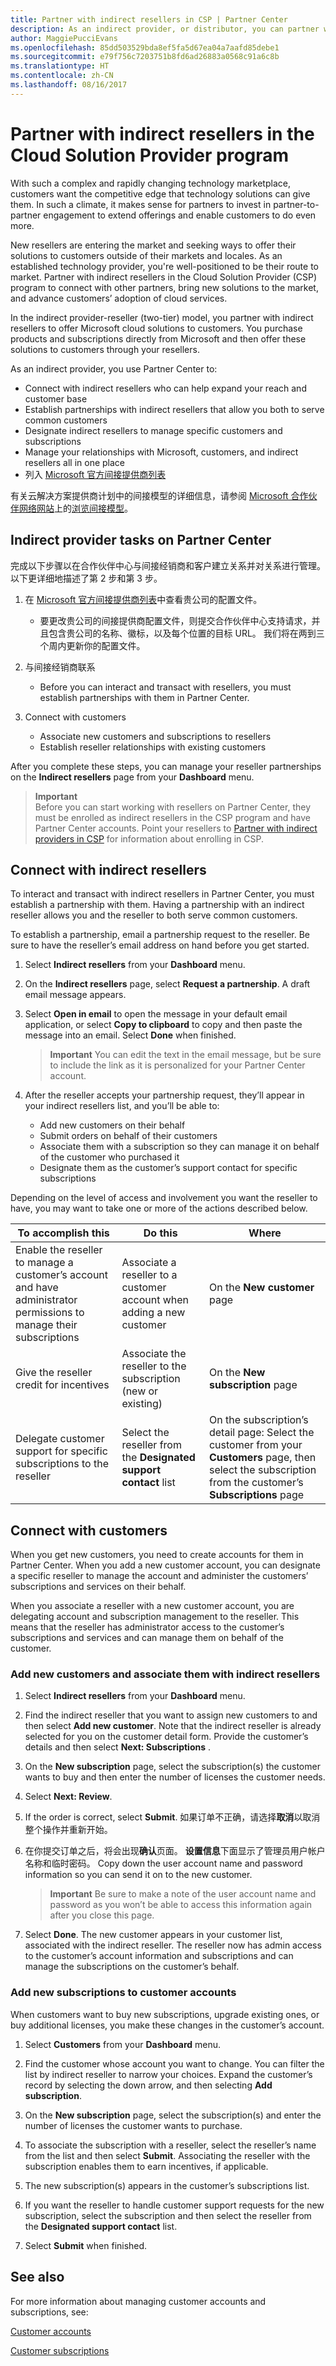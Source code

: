```yaml
---
title: Partner with indirect resellers in CSP | Partner Center
description: As an indirect provider, or distributor, you can partner with indirect resellers to expand your reach.
author: MaggiePucciEvans
ms.openlocfilehash: 85dd503529bda8ef5fa5d67ea04a7aafd85debe1
ms.sourcegitcommit: e79f756c7203751b8fd6ad26883a0568c91a6c8b
ms.translationtype: HT
ms.contentlocale: zh-CN
ms.lasthandoff: 08/16/2017
---
```

# <a name="partner-with-indirect-resellers-in-the-cloud-solution-provider-program"></a>Partner with indirect resellers in the Cloud Solution Provider program

With such a complex and rapidly changing technology marketplace, customers want the competitive edge that technology solutions can give them. In such a climate, it makes sense for partners to invest in partner-to-partner engagement to extend offerings and enable customers to do even more.

New resellers are entering the market and seeking ways to offer their solutions to customers outside of their markets and locales. As an established technology provider, you're well-positioned to be their route to market. Partner with indirect resellers in the Cloud Solution Provider (CSP) program to connect with other partners, bring new solutions to the market, and advance customers’ adoption of cloud services.

In the indirect provider-reseller (two-tier) model, you partner with indirect resellers to offer Microsoft cloud solutions to customers. You purchase products and subscriptions directly from Microsoft and then offer these solutions to customers through your resellers. 

As an indirect provider, you use Partner Center to:

-   Connect with indirect resellers who can help expand your reach and customer base
-   Establish partnerships with indirect resellers that allow you both to serve common customers
-   Designate indirect resellers to manage specific customers and subscriptions 
-   Manage your relationships with Microsoft, customers, and indirect resellers all in one place
-   列入 [Microsoft 官方间接提供商列表](https://partnercenter.microsoft.com/en-us/partner/find-a-provider) 


有关云解决方案提供商计划中的间接模型的详细信息，请参阅 [Microsoft 合作伙伴网络网站]( https://partner.microsoft.com)上的[浏览间接模型](https://partner.microsoft.com/cloud-solution-provider/indirect)。 

## <a name="indirect-provider-tasks-on-partner-center"></a>Indirect provider tasks on Partner Center

完成以下步骤以在合作伙伴中心与间接经销商和客户建立关系并对关系进行管理。 以下更详细地描述了第 2 步和第 3 步。

1.  在 [Microsoft 官方间接提供商列表](https://partnercenter.microsoft.com/en-us/partner/find-a-provider)中查看贵公司的配置文件。 

    -   要更改贵公司的间接提供商配置文件，则提交合作伙伴中心支持请求，并且包含贵公司的名称、徽标，以及每个位置的目标 URL。 我们将在两到三个周内更新你的配置文件。<br>

2.  与间接经销商联系

    - Before you can interact and transact with resellers, you must establish partnerships with them in Partner Center. <br>

3.  Connect with customers

    - Associate new customers and subscriptions to resellers
    - Establish reseller relationships with existing customers <br>

After you complete these steps, you can manage your reseller partnerships on the **Indirect resellers** page from your **Dashboard** menu.

>**Important**<br> Before you can start working with resellers on Partner Center, they must be enrolled as indirect resellers in the CSP program and have Partner Center accounts. Point your resellers to [Partner with indirect providers in CSP](https://msdn.microsoft.com/partner-center/indirect-reseller-tasks-in-partner-center.md) for information about enrolling in CSP. 

## <a name="connect-with-indirect-resellers"></a>Connect with indirect resellers

To interact and transact with indirect resellers in Partner Center, you must establish a partnership with them. Having a partnership with an indirect reseller allows you and the reseller to both serve common customers.

To establish a partnership, email a partnership request to the reseller. Be sure to have the reseller’s email address on hand before you get started. 

1. Select **Indirect resellers** from your **Dashboard** menu. 

2. On the **Indirect resellers** page, select **Request a partnership**. A draft email message appears.

3. Select **Open in email** to open the message in your default email application, or select **Copy to clipboard** to copy and then paste the message into an email. Select **Done** when finished.

   >**Important** You can edit the text in the email message, but be sure to include the link as it is personalized for your Partner Center account.

4. After the reseller accepts your partnership request, they’ll appear in your indirect resellers list, and you’ll be able to: 

    -   Add new customers on their behalf
    -   Submit orders on behalf of their customers 
    -   Associate them with a subscription so they can manage it on behalf of the customer who purchased it
    -   Designate them as the customer’s support contact for specific subscriptions

Depending on the level of access and involvement you want the reseller to have, you may want to take one or more of the actions described below.

| **To accomplish this** | **Do this** | **Where** |
|   ------------------   |   -------   |   -----   |
| Enable the reseller to manage a customer’s account and have administrator permissions to manage their subscriptions | Associate a reseller to a customer account when adding a new customer | On the **New customer** page |
| Give the reseller credit for incentives | Associate the reseller to the subscription (new or existing) | On the **New subscription** page |
| Delegate customer support for specific subscriptions to the reseller | Select the reseller from the **Designated support contact** list | On the subscription’s detail page: Select the customer from your **Customers** page, then select the subscription from the customer’s **Subscriptions** page |


## <a name="connect-with-customers"></a>Connect with customers

When you get new customers, you need to create accounts for them in Partner Center. When you add a new customer account, you can designate a specific reseller to manage the account and administer the customers’ subscriptions and services on their behalf. 

When you associate a reseller with a new customer account, you are delegating account and subscription management to the reseller. This means that the reseller has administrator access to the customer’s subscriptions and services and can manage them on behalf of the customer.

### <a name="add-new-customers-and-associate-them-with-indirect-resellers"></a>Add new customers and associate them with indirect resellers

1.  Select **Indirect resellers** from your **Dashboard** menu. 

2.  Find the indirect reseller that you want to assign new customers to and then select **Add new customer**. Note that the indirect reseller is already selected for you on the customer detail form. Provide the customer’s details and then select **Next: Subscriptions** . 
3.  On the **New subscription** page, select the subscription(s) the customer wants to buy and then enter the number of licenses the customer needs. 

4.  Select **Next: Review**.

5.  If the order is correct, select **Submit**. 如果订单不正确，请选择**取消**以取消整个操作并重新开始。

6.  在你提交订单之后，将会出现**确认**页面。 **设置信息**下面显示了管理员用户帐户名称和临时密码。 Copy down the user account name and password information so you can send it on to the new customer. 

    >**Important**  Be sure to make a note of the user account name and password as you won’t be able to access this information again after you close this page.

7.  Select **Done**. The new customer appears in your customer list, associated with the indirect reseller. The reseller now has admin access to the customer’s account information and subscriptions and can manage the subscriptions on the customer’s behalf.

### <a name="add-new-subscriptions-to-customer-accounts"></a>Add new subscriptions to customer accounts

When customers want to buy new subscriptions, upgrade existing ones, or buy additional licenses, you make these changes in the customer’s account. 

1.  Select **Customers** from your **Dashboard** menu. 

2.  Find the customer whose account you want to change. You can filter the list by indirect reseller to narrow your choices. Expand the customer’s record by selecting the down arrow, and then selecting **Add subscription**.

3.  On the **New subscription** page, select the subscription(s) and enter the number of licenses the customer wants to purchase. 

4.  To associate the subscription with a reseller, select the reseller’s name from the list and then select **Submit**. Associating the reseller with the subscription enables them to earn incentives, if applicable.

5.  The new subscription(s) appears in the customer’s subscriptions list. 

6.  If you want the reseller to handle customer support requests for the new subscription, select the subscription and then select the reseller from the **Designated support contact** list.

7.  Select **Submit** when finished. 

## <a name="see-also"></a>See also

For more information about managing customer accounts and subscriptions, see:

[Customer accounts](customer-accounts.md)

[Customer subscriptions](customer-subscriptions.md)




